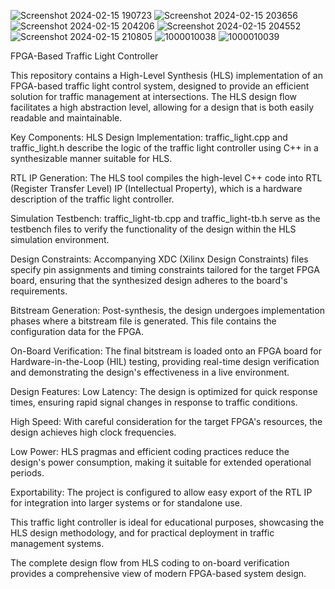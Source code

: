 ![Screenshot 2024-02-15 190723](https://github.com/johnbagshaw007/HLS_FPGA_embeddedSystems/assets/151597980/0b7baadc-cb9a-4ff5-b1c8-d8d48497861c)
![Screenshot 2024-02-15 203656](https://github.com/johnbagshaw007/HLS_FPGA_embeddedSystems/assets/151597980/38b0e379-3e47-439e-aa59-5a9c0373b44a)
![Screenshot 2024-02-15 204206](https://github.com/johnbagshaw007/HLS_FPGA_embeddedSystems/assets/151597980/8a2d166a-61b9-4c4e-a74a-d3c989475741)
![Screenshot 2024-02-15 204552](https://github.com/johnbagshaw007/HLS_FPGA_embeddedSystems/assets/151597980/73c9f0c4-a74e-4646-9e8d-ededda947e94)
![Screenshot 2024-02-15 210805](https://github.com/johnbagshaw007/HLS_FPGA_embeddedSystems/assets/151597980/21ffa6b1-2b1c-4511-aad6-26fc31e6ddef)
![1000010038](https://github.com/johnbagshaw007/HLS_FPGA_embeddedSystems/assets/151597980/847f8f1e-d3f2-4027-a0bf-d66b4ad81a0a)
![1000010039](https://github.com/johnbagshaw007/HLS_FPGA_embeddedSystems/assets/151597980/b3f46541-cde3-438d-9506-a5fd13fe53dd)

FPGA-Based Traffic Light Controller

This repository contains a High-Level Synthesis (HLS) implementation of an FPGA-based traffic light control system, 
designed to provide an efficient solution for traffic management at intersections. The HLS design flow facilitates a high abstraction level, 
allowing for a design that is both easily readable and maintainable.

Key Components:
HLS Design Implementation: traffic_light.cpp and traffic_light.h describe the logic of the traffic light controller using C++ in a synthesizable manner suitable for HLS.

RTL IP Generation: The HLS tool compiles the high-level C++ code into RTL (Register Transfer Level) IP (Intellectual Property), which is a hardware description of the traffic light controller.

Simulation Testbench: traffic_light-tb.cpp and traffic_light-tb.h serve as the testbench files to verify the functionality of the design within the HLS simulation environment.

Design Constraints: Accompanying XDC (Xilinx Design Constraints) files specify pin assignments and timing constraints tailored for the target FPGA board, ensuring that the synthesized design adheres to the board's requirements.

Bitstream Generation: Post-synthesis, the design undergoes implementation phases where a bitstream file is generated. This file contains the configuration data for the FPGA.

On-Board Verification: The final bitstream is loaded onto an FPGA board for Hardware-in-the-Loop (HIL) testing, providing real-time design verification and demonstrating the design's effectiveness in a live environment.

Design Features:
Low Latency: The design is optimized for quick response times, ensuring rapid signal changes in response to traffic conditions.

High Speed: With careful consideration for the target FPGA's resources, the design achieves high clock frequencies.

Low Power: HLS pragmas and efficient coding practices reduce the design's power consumption, making it suitable for extended operational periods.

Exportability: The project is configured to allow easy export of the RTL IP for integration into larger systems or for standalone use.

This traffic light controller is ideal for educational purposes, showcasing the HLS design methodology, and for practical deployment in traffic management systems. 

The complete design flow from HLS coding to on-board verification provides a comprehensive view of modern FPGA-based system design.
